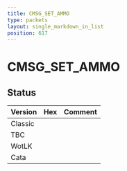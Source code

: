 ```yaml
---
title: CMSG_SET_AMMO
type: packets
layout: single_markdown_in_list
position: 617
---
```


# CMSG_SET_AMMO

## Status

Version | Hex | Comment
---------- | ---------- | ---------- 
Classic |  |  
TBC |  |  
WotLK |  |  
Cata |  |  
